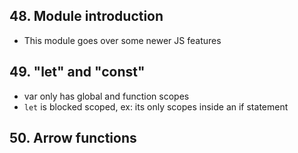 ## 48. Module introduction
- This module goes over some newer JS features

## 49. "let" and "const"
- var only has global and function scopes
- `let` is blocked scoped, ex: its only scopes inside an if statement

## 50. Arrow functions